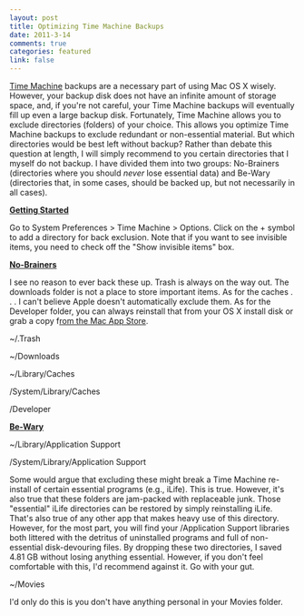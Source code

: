 ```yaml
--- 
layout: post
title: Optimizing Time Machine Backups
date: 2011-3-14
comments: true
categories: featured
link: false
---
```

<div class="posterous_autopost">
<div>
<p style="text-align: left;"><a href="http://www.apple.com/macosx/what-is-macosx/time-machine.html" target="_blank">Time Machine</a> backups are a necessary part of using Mac OS X wisely. However, your backup disk does not have an infinite amount of storage space, and, if you're not careful, your Time Machine backups will eventually fill up even a large backup disk. Fortunately, Time Machine allows you to exclude directories (folders) of your choice. This allows you optimize Time Machine backups to exclude redundant or non-essential material. But which directories would be best left without backup? Rather than debate this question at length, I will simply recommend to you certain directories that I myself do not backup. I have divided them into two groups: No-Brainers (directories where you should <em>never</em> lose essential data) and Be-Wary (directories that, in some cases, should be backed up, but not necessarily in all cases).</p>
<p style="text-align: left;"><span style="text-decoration: underline;"><strong>Getting Started</strong></span></p>
<p style="text-align: left;">Go to System Preferences &gt; Time Machine &gt; Options. Click on the + symbol to add a directory for back exclusion. Note that if you want to see invisible items, you need to check off the "Show invisible items" box.</p>
<p style="text-align: left;"><span style="text-decoration: underline;"><strong>No-Brainers</strong></span></p>
<p style="text-align: left;">I see no reason to ever back these up. Trash is always on the way out. The downloads folder is not a place to store important items. As for the caches . . . I can't believe Apple doesn't automatically exclude them. As for the Developer folder, you can always reinstall that from your OS X install disk or grab a copy f<a href="http://itunes.apple.com/us/app/xcode/id422352214?mt=12" target="_blank">rom the Mac App Store</a>.</p>
<p style="text-align: left;">~/.Trash</p>
<p style="text-align: left;">~/Downloads</p>
<p style="text-align: left;">~/Library/Caches</p>
<p style="text-align: left;">/System/Library/Caches</p>
<p style="text-align: left;">/Developer</p>
<p style="text-align: left;"><span style="text-decoration: underline;"><strong>Be-Wary</strong></span></p>
<p style="text-align: left;">~/Library/Application Support</p>
<p style="text-align: left;">/System/Library/Application Support</p>
<p style="text-align: left;">Some would argue that excluding these might break a Time Machine re-install of certain essential programs (e.g., iLife). This is true. However, it's also true that these folders are jam-packed with replaceable junk. Those "essential" iLife directories can be restored by simply reinstalling iLife. That's also true of any other app that makes heavy use of this directory. However, for the most part, you will find your /Application Support libraries both littered with the detritus of uninstalled programs and full of non-essential disk-devouring files. By dropping these two directories, I saved 4.81 GB without losing anything essential. However, if you don't feel comfortable with this, I'd recommend against it. Go with your gut.</p>
<p style="text-align: left;">~/Movies</p>
<p style="text-align: left;">I'd only do this is you don't have anything personal in your Movies folder.</p>
<p style="text-align: left;"> </p>
</div>
<p style="text-align: left;"> </p>
</div>
